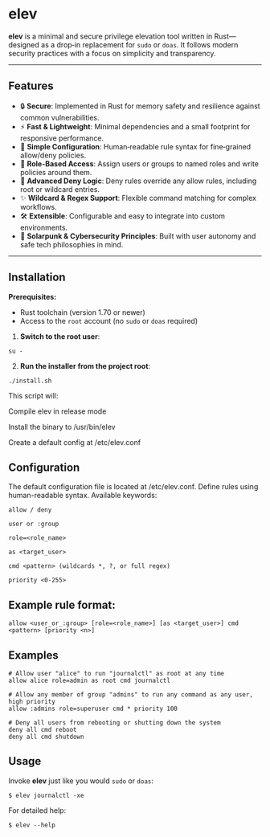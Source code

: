 # elev

**elev** is a minimal and secure privilege elevation tool written in Rust—designed as a drop‑in replacement for `sudo` or `doas`. It follows modern security practices with a focus on simplicity and transparency.

---

## Features

* 🔒 **Secure**: Implemented in Rust for memory safety and resilience against common vulnerabilities.
* ⚡ **Fast & Lightweight**: Minimal dependencies and a small footprint for responsive performance.
* 📝 **Simple Configuration**: Human‑readable rule syntax for fine‑grained allow/deny policies.
* 🧩 **Role-Based Access**: Assign users or groups to named roles and write policies around them.
* 🚫 **Advanced Deny Logic**: Deny rules override any allow rules, including root or wildcard entries.
* ✨ **Wildcard & Regex Support**: Flexible command matching for complex workflows.
* 🛠️ **Extensible**: Configurable and easy to integrate into custom environments.
* 🌱 **Solarpunk & Cybersecurity Principles**: Built with user autonomy and safe tech philosophies in mind.

---

## Installation

**Prerequisites:**

* Rust toolchain (version 1.70 or newer)
* Access to the `root` account (no `sudo` or `doas` required)

1. **Switch to the root user**:
```
su -
```
2. **Run the installer from the project root**:
```
./install.sh
```
This script will:

Compile elev in release mode

Install the binary to /usr/bin/elev

Create a default config at /etc/elev.conf

## Configuration

The default configuration file is located at /etc/elev.conf. Define rules using human-readable syntax. Available keywords:

    allow / deny

    user or :group

    role=<role_name>

    as <target_user>

    cmd <pattern> (wildcards *, ?, or full regex)

    priority <0-255>

## Example rule format:

    allow <user_or_:group> [role=<role_name>] [as <target_user>] cmd <pattern> [priority <n>]

## Examples

    # Allow user "alice" to run "journalctl" as root at any time
    allow alice role=admin as root cmd journalctl

    # Allow any member of group "admins" to run any command as any user, high priority
    allow :admins role=superuser cmd * priority 100

    # Deny all users from rebooting or shutting down the system
    deny all cmd reboot
    deny all cmd shutdown

## Usage

Invoke **elev** just like you would `sudo` or `doas`:

    $ elev journalctl -xe

For detailed help:

    $ elev --help
